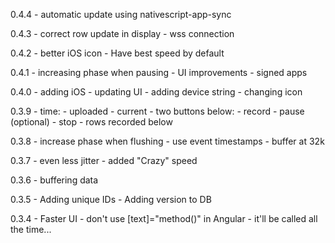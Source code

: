 0.4.4
    - automatic update using nativescript-app-sync

0.4.3
    - correct row update in display
    - wss connection

0.4.2
    - better iOS icon
    - Have best speed by default

0.4.1
    - increasing phase when pausing
    - UI improvements
    - signed apps

0.4.0
    - adding iOS
    - updating UI
    - adding device string
    - changing icon
    
0.3.9
    - time:
        - uploaded
        - current
    - two buttons below:
        - record
        - pause (optional)
        - stop
    - rows recorded below
    
0.3.8
    - increase phase when flushing
    - use event timestamps
    - buffer at 32k

0.3.7
    - even less jitter
    - added "Crazy" speed

0.3.6
    - buffering data

0.3.5
    - Adding unique IDs
    - Adding version to DB

0.3.4
    - Faster UI - don't use [text]="method()" in Angular - it'll be called all the time...

